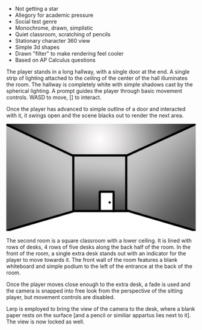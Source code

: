 - Not getting a star
- Allegory for academic pressure
- Social test genre
- Monochrome, drawn, simplistic
- Quiet classroom, scratching of pencils
- Stationary character 360 view
- Simple 3d shapes
- Drawn "filter" to make rendering feel cooler
- Based on AP Calculus questions


The player stands in a long hallway, with a single door at the end. A single strip of lighting attached to the ceiling of the center of the hall illuminates the room. The hallway is completely white with simple shadows cast by the spherical lighting. A prompt guides the player through basic movement controls. WASD to move, [] to interact. 

Once the player has advanced to simple outline of a door and interacted with it, it swings open and the scene blacks out to render the next area.

![Area 1](area1.png)

The second room is a square classroom with a lower ceiling. It is lined with rows of desks, 4 rows of five desks along the back half of the room. In the front of the room, a single extra desk stands out with an indicator for the player to move towards it. The front wall of the room features a blank whiteboard and simple podium to the left of the entrance at the back of the room. 

Once the player moves close enough to the extra desk, a fade is used and the camera is snapped into free look from the perspective of the sitting player, but movement controls are disabled.

Lerp is employed to bring the view of the camera to the desk, where a blank paper rests on the surface [and a pencil or similiar appartus lies next to it]. The view is now locked as well.

